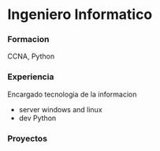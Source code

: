 # Ingeniero Informatico

### Formacion
CCNA, Python

### Experiencia 
Encargado tecnologia de la informacion
- server windows and linux
- dev Python

### Proyectos

